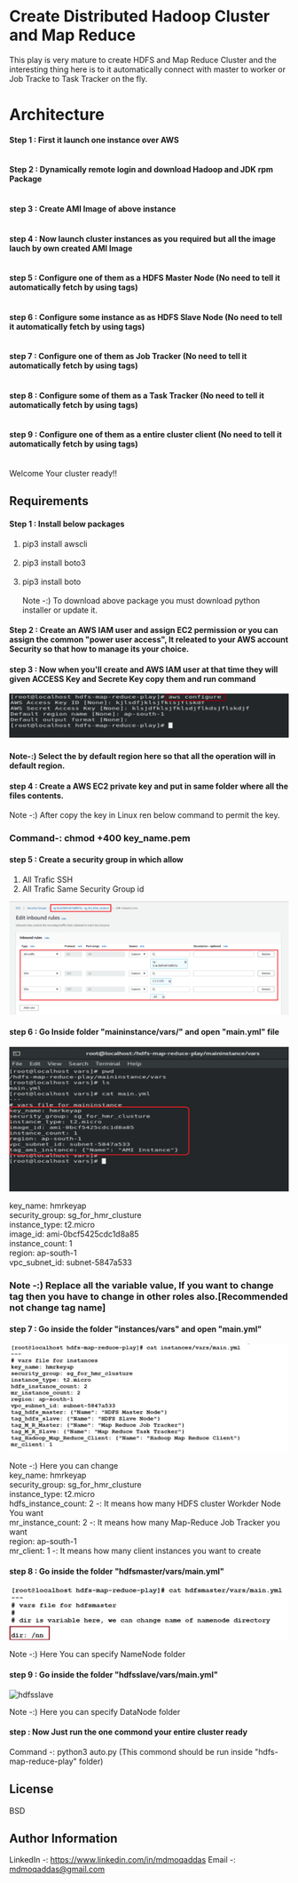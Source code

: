 Create Distributed Hadoop Cluster and Map Reduce
=========

This play is very mature to create HDFS and Map Reduce Cluster and the interesting thing here is to it automatically connect with master to worker or Job Tracke to Task Tracker on the fly.

Architecture
============
#### Step 1 : First it launch one instance over AWS <br/><br/>
#### Step 2 : Dynamically remote login and download Hadoop and JDK rpm Package<br/><br/>
#### step 3 : Create AMI Image of above instance<br/><br/>
#### step 4 : Now launch cluster instances as you required but all the image lauch by own created AMI Image<br/><br/>
#### step 5 : Configure one of them as a HDFS Master Node (No need to tell it automatically fetch by using tags)<br/><br/>
#### step 6 : Configure some instance as as HDFS Slave Node (No need to tell it automatically fetch by using tags)<br/><br/>
#### step 7 : Configure one of them as Job Tracker (No need to tell it automatically fetch by using tags)<br/><br/>
#### step 8 : Configure some of them as a Task Tracker (No need to tell it automatically fetch by using tags)<br/><br/>
#### step 9 : Configure one of them as a entire cluster client (No need to tell it automatically fetch by using tags)<br/><br/>

Welcome Your cluster ready!!

Requirements
------------

#### Step 1 : Install below packages
1. pip3 install awscli <br/><br/>
2. pip3 install boto3 <br/><br/>
3. pip3 install boto <br/><br/>
Note -:) To download above package you must download python installer or update it.

#### Step 2 : Create an AWS IAM user and assign EC2 permission or you can assign the common "power user access", It releated to your AWS account Security so that how to manage its your choice.

#### step 3 : Now when you'll create and AWS IAM user at that time they will given ACCESS Key and Secrete Key copy them and run command

![aws configure](https://github.com/MDMOQADDAS/Private-Images/blob/main/awsconfigure.png)

#### Note-:) Select the by default region here so that all the operation will in default region.

#### step 4 : Create a AWS EC2 private key and put in same folder where all the files contents.

Note -:) After copy the key in Linux ren below command to permit the key.
### Command-: chmod +400 key_name.pem

#### step 5 : Create a security group in which allow
1. All Trafic SSH<br/>
2. All Trafic Same Security Group id

![securitygrouppng](https://github.com/MDMOQADDAS/Private-Images/blob/main/securitygroup.png)

#### step 6 : Go Inside folder "maininstance/vars/" and open "main.yml" file

![maininstancevars](https://github.com/MDMOQADDAS/Private-Images/blob/main/maininstancevar.png)

key_name: hmrkeyap<br/>
security_group: sg_for_hmr_clusture<br/>
instance_type: t2.micro<br/>
image_id: ami-0bcf5425cdc1d8a85<br/>
instance_count: 1<br/>
region: ap-south-1<br/>
vpc_subnet_id: subnet-5847a533<br/>

### Note -:) Replace all the variable value, If you want to change tag then you have to change in other roles also.[Recommended not change tag name]

#### step 7 : Go inside the folder "instances/vars" and open "main.yml"

![instancespng](https://github.com/MDMOQADDAS/Private-Images/blob/main/instancepng.png)

Note -:) Here you can change  <br/>
key_name: hmrkeyap<br/>
security_group: sg_for_hmr_clusture<br/>
instance_type: t2.micro<br/>
hdfs_instance_count: 2 -: It means how many HDFS cluster Workder Node You want<br/>
mr_instance_count: 2 -: It means how many Map-Reduce Job Tracker you want<br/>
region: ap-south-1 <br/>
mr_client: 1  -: It means how many client instances you want to create<br/> 


#### step 8 : Go inside the folder "hdfsmaster/vars/main.yml" 

![hdfsmaster](https://github.com/MDMOQADDAS/Private-Images/blob/main/hdfsmaster.png)

Note -:) Here You can specify NameNode folder

#### step 9 : Go inside the folder "hdfsslave/vars/main.yml"

![hdfsslave](https://user-images.githubusercontent.com/69861558/117541882-a0a63580-b033-11eb-8f56-2e9c9f0303d7.png)

Note -:) Here you can specify DataNode folder


#### step  : Now Just run the one commond your entire cluster ready
Command -: python3 auto.py (This commond should be run inside "hdfs-map-reduce-play" folder)


License
-------

BSD

Author Information
------------------

LinkedIn -: https://www.linkedin.com/in/mdmoqaddas
Email -: mdmoqaddas@gmail.com
